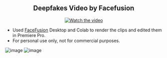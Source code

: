 <h2 align="center">Deepfakes Video by Facefusion</h1>
</div>

<div align="center">
  <a href="https://drive.google.com/file/d/1NNEGFWzZyVxgcNPbppts-q4He07HkFVr/view?usp=drive_link">
    <img src="https://img.youtube.com/vi/bPXr-vtWd2U/0.jpg" alt="Watch the video">
  </a>
</div>

- Used [FaceFusion]([king%20Sheet%20Template%20(password-1234).xlsm](https://docs.facefusion.io/)) Desktop and Colab to render the clips and edited them in Premiere Pro.
- For personal use only, not for commercial purposes.

![image](https://github.com/Pwang0722/test/assets/136808262/a07f8f07-e2df-477e-b026-8edd5778eb60)
![image](https://github.com/Pwang0722/test/assets/136808262/3be2995f-2cfe-4ecd-b250-105c3d930de9)



